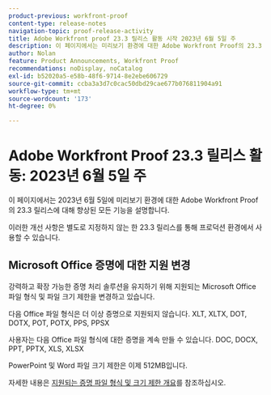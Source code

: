 ```yaml
---
product-previous: workfront-proof
content-type: release-notes
navigation-topic: proof-release-activity
title: Adobe Workfront proof 23.3 릴리스 활동 시작 2023년 6월 5일 주
description: 이 페이지에서는 미리보기 환경에 대한 Adobe Workfront Proof의 23.3 릴리스에 대해 향상된 모든 기능을 설명합니다. 이러한 개선 사항은 2023년 6월 5일이 있는 주에 프로덕션 환경에서 사용할 수 있습니다.
author: Nolan
feature: Product Announcements, Workfront Proof
recommendations: noDisplay, noCatalog
exl-id: b52020a5-e58b-48f6-9714-8e2ebe606729
source-git-commit: ccba3a3d7c0cac50dbd29cae677b076811904a91
workflow-type: tm+mt
source-wordcount: '173'
ht-degree: 0%

---
```


# Adobe Workfront Proof 23.3 릴리스 활동: 2023년 6월 5일 주

이 페이지에서는 2023년 6월 5일에 미리보기 환경에 대한 Adobe Workfront Proof의 23.3 릴리스에 대해 향상된 모든 기능을 설명합니다.

이러한 개선 사항은 별도로 지정하지 않는 한 23.3 릴리스를 통해 프로덕션 환경에서 사용할 수 있습니다.

## Microsoft Office 증명에 대한 지원 변경

강력하고 확장 가능한 증명 처리 솔루션을 유지하기 위해 지원되는 Microsoft Office 파일 형식 및 파일 크기 제한을 변경하고 있습니다.

다음 Office 파일 형식은 더 이상 증명으로 지원되지 않습니다.
XLT, XLTX, DOT, DOTX, POT, POTX, PPS, PPSX

사용자는 다음 Office 파일 형식에 대한 증명을 계속 만들 수 있습니다.
DOC, DOCX, PPT, PPTX, XLS, XLSX

PowerPoint 및 Word 파일 크기 제한은 이제 512MB입니다.

자세한 내용은 [지원되는 증명 파일 형식 및 크기 제한 개요](/help/quicksilver/review-and-approve-work/proofing/proofing-overview/supported-proofing-file-types.md)를 참조하십시오.
